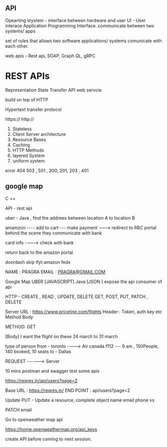 ##         API
  Opearting stystem - interface between hardware and user 
    UI - User interace
    Application Programming Interface. 
communicate between two systems/ apps

set of rules that allows two software applications/ systems comunicate with each other.

web apis  - Rest api, SOAP, Graph QL, gRPC



# REST APIs 
Representation State Transfer API
web servcie 

build on top of HTTP 


Hypertext transfer protocol 

https://
http://

1. Stateless 
2. Client Server architecture 
3. Resource Bases 
4. Caching 
5. HTTP Methods 
6. layered System 
7. uniform system 




error 404 
503 , 501 , 200, 201, 203 , 401


## google map

C ++ 

API - rest api 


uber   - Java  , find the addrees between location A to location B 


amamzon ---- add to cart --- make payment ---> redirect to RBC portal 
behind the scene they communicate with bank 

card info ----> check with bank 

return back to the amazon portal 


doordash 
skip 
lfyt 
amazon 
fedx

NAME : PRAGRA 
EMAIL : PRAGRA@GMAIL.COM


Google Map                          UBER [JAVASCRIPT]
Java                 [JSON ]
expose the api                  consumer of api 


HTTP  - CREATE , READ , UPDATE, DELETE
GET,
POST, 
PUT,
PATCH ,
DELETE 



Server URL : https://www.priceline.com/flights
Header  : Token, auth key etc
Method 
Body 


METHOD: GET 

[Body]
I want the flight on these 24 march to 31 march 

type of person 
from - toronto          ----> Air canada            f112 --- 9 am , 150People, 140 booked, 10 seats
to - Dallas 


REQUEST                 ------>                 Server















10 mins
postman and swagger 
test some apis

https://reqres.in/api/users?page=2

Base URL : https://reqres.in/
END POINT : api/users?page=2



Update 
PUT  - Update a resource, complete object name email phone 
vs 

PATCH
email 



Go to openweather map api 

https://home.openweathermap.org/api_keys

create API before coming to next session.

